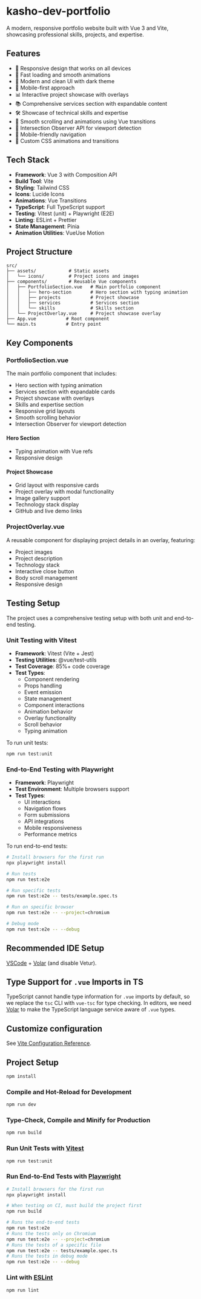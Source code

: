 # kasho-dev-portfolio

A modern, responsive portfolio website built with Vue 3 and Vite, showcasing professional skills, projects, and expertise.

## Features

- 🎨 Responsive design that works on all devices
- 🚀 Fast loading and smooth animations
- 🎨 Modern and clean UI with dark theme
- 📱 Mobile-first approach
- 📊 Interactive project showcase with overlays
- 📚 Comprehensive services section with expandable content
- 🛠️ Showcase of technical skills and expertise
- 📱 Smooth scrolling and animations using Vue transitions
- 🎯 Intersection Observer API for viewport detection
- 📱 Mobile-friendly navigation
- 🎨 Custom CSS animations and transitions

## Tech Stack

- **Framework**: Vue 3 with Composition API
- **Build Tool**: Vite
- **Styling**: Tailwind CSS
- **Icons**: Lucide Icons
- **Animations**: Vue Transitions
- **TypeScript**: Full TypeScript support
- **Testing**: Vitest (unit) + Playwright (E2E)
- **Linting**: ESLint + Prettier
- **State Management**: Pinia
- **Animation Utilities**: VueUse Motion

## Project Structure

```
src/
├── assets/            # Static assets
│   └── icons/         # Project icons and images
├── components/        # Reusable Vue components
│   ├── PortfolioSection.vue   # Main portfolio component
│   │   ├── hero-section       # Hero section with typing animation
│   │   ├── projects           # Project showcase
│   │   ├── services           # Services section
│   │   └── skills             # Skills section
│   └── ProjectOverlay.vue     # Project showcase overlay
├── App.vue           # Root component
└── main.ts           # Entry point
```

## Key Components

### PortfolioSection.vue

The main portfolio component that includes:
- Hero section with typing animation
- Services section with expandable cards
- Project showcase with overlays
- Skills and expertise section
- Responsive grid layouts
- Smooth scrolling behavior
- Intersection Observer for viewport detection

#### Hero Section
- Typing animation with Vue refs
- Responsive design

#### Project Showcase
- Grid layout with responsive cards
- Project overlay with modal functionality
- Image gallery support
- Technology stack display
- GitHub and live demo links

### ProjectOverlay.vue

A reusable component for displaying project details in an overlay, featuring:
- Project images
- Project description
- Technology stack
- Interactive close button
- Body scroll management
- Responsive design

## Testing Setup

The project uses a comprehensive testing setup with both unit and end-to-end testing.

### Unit Testing with Vitest

- **Framework**: Vitest (Vite + Jest)
- **Testing Utilities**: @vue/test-utils
- **Test Coverage**: 85%+ code coverage
- **Test Types**:
  - Component rendering
  - Props handling
  - Event emission
  - State management
  - Component interactions
  - Animation behavior
  - Overlay functionality
  - Scroll behavior
  - Typing animation

To run unit tests:
```bash
npm run test:unit
```

### End-to-End Testing with Playwright

- **Framework**: Playwright
- **Test Environment**: Multiple browsers support
- **Test Types**:
  - UI interactions
  - Navigation flows
  - Form submissions
  - API integrations
  - Mobile responsiveness
  - Performance metrics

To run end-to-end tests:
```bash
# Install browsers for the first run
npx playwright install

# Run tests
npm run test:e2e

# Run specific tests
npm run test:e2e -- tests/example.spec.ts

# Run on specific browser
npm run test:e2e -- --project=chromium

# Debug mode
npm run test:e2e -- --debug
```

## Recommended IDE Setup

[VSCode](https://code.visualstudio.com/) + [Volar](https://marketplace.visualstudio.com/items?itemName=Vue.volar) (and disable Vetur).

## Type Support for `.vue` Imports in TS

TypeScript cannot handle type information for `.vue` imports by default, so we replace the `tsc` CLI with `vue-tsc` for type checking. In editors, we need [Volar](https://marketplace.visualstudio.com/items?itemName=Vue.volar) to make the TypeScript language service aware of `.vue` types.

## Customize configuration

See [Vite Configuration Reference](https://vite.dev/config/).

## Project Setup

```sh
npm install
```

### Compile and Hot-Reload for Development

```sh
npm run dev
```

### Type-Check, Compile and Minify for Production

```sh
npm run build
```

### Run Unit Tests with [Vitest](https://vitest.dev/)

```sh
npm run test:unit
```

### Run End-to-End Tests with [Playwright](https://playwright.dev)

```sh
# Install browsers for the first run
npx playwright install

# When testing on CI, must build the project first
npm run build

# Runs the end-to-end tests
npm run test:e2e
# Runs the tests only on Chromium
npm run test:e2e -- --project=chromium
# Runs the tests of a specific file
npm run test:e2e -- tests/example.spec.ts
# Runs the tests in debug mode
npm run test:e2e -- --debug
```

### Lint with [ESLint](https://eslint.org/)

```sh
npm run lint
```
